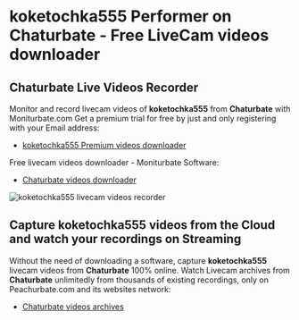 # koketochka555 Performer on Chaturbate - Free LiveCam videos downloader

## Chaturbate Live Videos Recorder

Monitor and record livecam videos of **koketochka555** from **Chaturbate** with Moniturbate.com
Get a premium trial for free by just and only registering with your Email address:
* [koketochka555 Premium videos downloader](https://moniturbate.com/request-demo-licence-key.html)

Free livecam videos downloader - Moniturbate Software:
* [Chaturbate videos downloader](https://moniturbate.com/moniturbate-download-software.html)

![koketochka555 livecam videos recorder](https://peachurnet.com/templates/moniturbate-software.png)


## Capture koketochka555 videos from the Cloud and watch your recordings on Streaming

Without the need of downloading a software, capture **koketochka555** livecam videos from **Chaturbate** 100% online.
Watch Livecam archives from **Chaturbate** unlimitedly from thousands of existing recordings, only on Peachurbate.com and its websites network:
* [Chaturbate videos archives](https://peachurnet.com/)